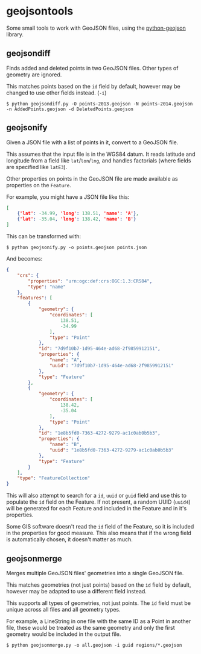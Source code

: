 # geojsontools #

Some small tools to work with GeoJSON files, using the [python-geojson](https://github.com/frewsxcv/python-geojson) library.

## geojsondiff ##

Finds added and deleted points in two GeoJSON files.  Other types of geometry are ignored.

This matches points based on the `id` field by default, however may be changed to use other fields instead. (`-i`)

```
$ python geojsondiff.py -O points-2013.geojson -N points-2014.geojson -n AddedPoints.geojson -d DeletedPoints.geojson
```

## geojsonify ##

Given a JSON file with a list of points in it, convert to a GeoJSON file.

This assumes that the input file is in the WGS84 datum.  It reads latitude and longitude from a field like `lat`/`lon`/`lng`, and handles factorials (where fields are specified like `latE3`).

Other properties on points in the GeoJSON file are made available as properties on the `Feature`.

For example, you might have a JSON file like this:

```json
[
	{'lat': -34.99, 'long': 138.51, 'name': 'A'},
	{'lat': -35.04, 'long': 138.42, 'name': 'B'}
]
```

This can be transformed with:

```
$ python geojsonify.py -o points.geojson points.json
```

And becomes:

```json
{
    "crs": {
        "properties": "urn:ogc:def:crs:OGC:1.3:CRS84",
        "type": "name"
    },
    "features": [
        {
            "geometry": {
                "coordinates": [
                    138.51,
                    -34.99
                ],
                "type": "Point"
            },
            "id": "7d9f10b7-1d95-464e-ad68-2f9859912151",
            "properties": {
                "name": "A",
                "uuid": "7d9f10b7-1d95-464e-ad68-2f9859912151"
            },
            "type": "Feature"
        },
        {
            "geometry": {
                "coordinates": [
                    138.42,
                    -35.04
                ],
                "type": "Point"
            },
            "id": "1e8b5fd0-7363-4272-9279-ac1c0ab0b5b3",
            "properties": {
                "name": "B",
                "uuid": "1e8b5fd0-7363-4272-9279-ac1c0ab0b5b3"
            },
            "type": "Feature"
        }
    ],
    "type": "FeatureCollection"
}
```

This will also attempt to search for a `id`, `uuid` or `guid` field and use this to populate the `id` field on the Feature.  If not present, a random UUID (`uuid4`) will be generated for each Feature and included in the Feature and in it's properties.

Some GIS software doesn't read the `id` field of the Feature, so it is included in the properties for good measure.  This also means that if the wrong field is automatically chosen, it doesn't matter as much.

## geojsonmerge ##

Merges multiple GeoJSON files' geometries into a single GeoJSON file.

This matches geometries (not just points) based on the `id` field by default, however may be adapted to use a different field instead.

This supports all types of geometries, not just points.  The `id` field must be unique across all files and all geometry types.

For example, a LineString in one file with the same ID as a Point in another file, these would be treated as the same geometry and only the first geometry would be included in the output file.

```
$ python geojsonmerge.py -o all.geojson -i guid regions/*.geojson
```
